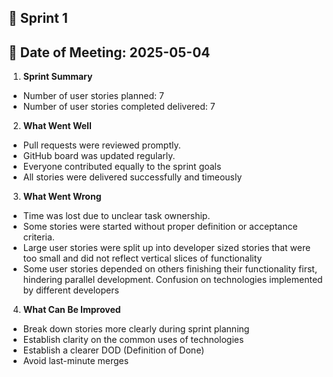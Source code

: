 
## 📌 Sprint 1
## 📅 Date of Meeting: 2025-05-04

1. **Sprint Summary**
- Number of user stories planned: 7
- Number of user stories completed delivered: 7

2. **What Went Well**
- Pull requests were reviewed promptly. 
- GitHub board was updated regularly. 
- Everyone contributed equally to the sprint goals
- All stories were delivered successfully and timeously

3. **What Went Wrong**
- Time was lost due to unclear task ownership.
- Some stories were started without proper definition or acceptance criteria.
- Large user stories were split up into developer sized stories that were too small and did not reflect vertical slices of functionality
- Some user stories depended on others finishing their functionality first, hindering parallel development. 
Confusion on technologies implemented by different developers

4. **What Can Be Improved**
- Break down stories more clearly during sprint planning
- Establish clarity on the common uses of technologies 
- Establish a clearer DOD (Definition of Done)
- Avoid last-minute merges
